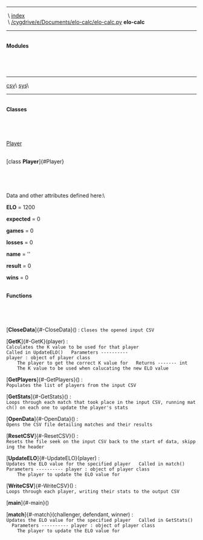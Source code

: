   -------------- -----------------------------------------------------------------------------------------------
   \                                                                                                 [index](.)\
   \               [/cygdrive/e/Documents/elo-calc/elo-calc.py](file:/cygdrive/e/Documents/elo-calc/elo-calc.py)
  **elo-calc**   
  -------------- -----------------------------------------------------------------------------------------------

 \
**Modules**

`      `

 

  ------------------ ------------------ -- --
  [csv](csv.html)\   [sys](sys.html)\      
  ------------------ ------------------ -- --

 \
**Classes**

`      `

 

[Player](elo-calc.html#Player)

 \
[class **Player**]{#Player}

`   `

 

Data and other attributes defined here:\

**ELO** = 1200

**expected** = 0

**games** = 0

**losses** = 0

**name** = \'\'

**result** = 0

**wins** = 0

 \
**Functions**

`      `

 

[**CloseData**]{#-CloseData}()
:   `Closes the opened input CSV`

<!-- -->

[**GetK**]{#-GetK}(player)
:   `Calculates the K value to be used for that player   Called in UpdateELO()   Parameters ---------- player : object of player class     The player to get the correct K value for   Returns ------- int     The K value to be used when calucating the new ELO value`

<!-- -->

[**GetPlayers**]{#-GetPlayers}()
:   `Populates the list of players from the input CSV`

<!-- -->

[**GetStats**]{#-GetStats}()
:   `Loops through each match that took place in the input CSV, running match() on each one to update the player's stats`

<!-- -->

[**OpenData**]{#-OpenData}()
:   `Opens the CSV file detailing matches and their results`

<!-- -->

[**ResetCSV**]{#-ResetCSV}()
:   `Resets the file seek on the input CSV back to the start of data, skipping the header`

<!-- -->

[**UpdateELO**]{#-UpdateELO}(player)
:   `Updates the ELO value for the specified player   Called in match()   Parameters ---------- player : object of player class     The player to update the ELO value for`

<!-- -->

[**WriteCSV**]{#-WriteCSV}()
:   `Loops through each player, writing their stats to the output CSV`

[**main**]{#-main}()

[**match**]{#-match}(challenger, defendant, winner)
:   `Updates the ELO value for the specified player   Called in GetStats()   Parameters ---------- player : object of player class     The player to update the ELO value for`
